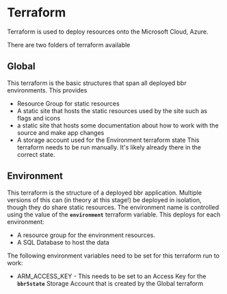 # Terraform
Terraform is used to deploy resources onto the Microsoft Cloud, Azure.

There are two folders of terraform available

## Global
This terraform is the basic structures that span all deployed bbr environments.  This provides
* Resource Group for static resources
* A static site that hosts the static resources used by the site such as flags and icons
* a static site that hosts some documentation about how to work with the source and make app changes
* A storage account used for the Environment terraform state
This terraform needs to be run manually.  It's likely already there in the correct state.

## Environment
This terraform is the structure of a deployed bbr application.  Multiple versions of this can (in theory at this stage!) be deployed in isolation, though they do share static resources.
The environment name is controlled using the value of the __`environment`__ terraform variable.
This deploys for each environment:
* A resource group for the environment resources.
* A SQL Database to host the data

The following environment variables need to be set for this terraform run to work:
* ARM_ACCESS_KEY - This needs to be set to an Access Key for the __`bbr5state`__ Storage Account that is created by the Global terraform